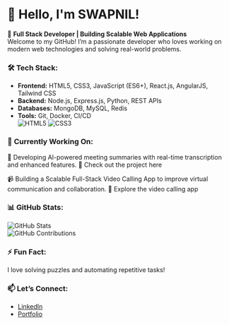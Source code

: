 # 👋 Hello, I'm SWAPNIL!  

🚀 **Full Stack Developer | Building Scalable Web Applications**  
Welcome to my GitHub! I’m a passionate developer who loves working on modern web technologies and solving real-world problems.
### 🛠 **Tech Stack:**  
- **Frontend:** HTML5, CSS3, JavaScript (ES6+), React.js, AngularJS, Tailwind CSS  
- **Backend:** Node.js, Express.js, Python, REST APIs  
- **Databases:** MongoDB, MySQL, Redis  
- **Tools:** Git, Docker, CI/CD  
![HTML5](https://img.shields.io/badge/HTML5-E34F26?style=for-the-badge&logo=html5&logoColor=white)
![CSS3](https://img.shields.io/badge/CSS3-1572B6?style=for-the-badge&logo=css3&logoColor=white)
### 🔭 **Currently Working On:**  
🌟 Developing AI-powered meeting summaries with real-time transcription and enhanced features.
🔗 Check out the project here

📹 Building a Scalable Full-Stack Video Calling App to improve virtual communication and collaboration.
🔗 Explore the video calling app
### 📊 **GitHub Stats:**  
![GitHub Stats](https://github-readme-stats.vercel.app/api?username=SWAPNIL00007&show_icons=true&theme=radical)  
![GitHub Contributions](https://github-readme-streak-stats.herokuapp.com/?user=SWAPNIL00007&theme=radical)
### ⚡ **Fun Fact:**  
I love solving puzzles and automating repetitive tasks!  
### 📫 **Let’s Connect:**  
- [LinkedIn](https://www.linkedin.com/in/swapnil-8a68b7194/)  
- [Portfolio](https://yourportfolio.com)  

